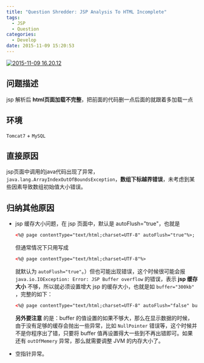 ```yaml
---
title: "Question Shredder: JSP Analysis To HTML Incomplete"
tags:
  - JSP
  - Question
categories:
  - Develop
date: 2015-11-09 15:20:53
---
```

<!-- more -->
[![2015-11-09 16.20.12](http://7xkj8o.com1.z0.glb.clouddn.com/wp-content/uploads/2015/11/屏幕快照-2015-11-09-16.20.12-1020x647.png)](http://7xkj8o.com1.z0.glb.clouddn.com/wp-content/uploads/2015/11/屏幕快照-2015-11-09-16.20.12.png)

## 问题描述
jsp 解析后 **html页面加载不完整**，把前面的代码删一点后面的就跟着多加载一点

## 环境
`Tomcat7` + `MySQL`

## 直接原因
jsp页面中调用的java代码出现了异常，`java.lang.ArrayIndexOutOfBoundsException`，**数组下标越界错误**，未考虑到某些因素导致数组初始值大小错误。

## 归纳其他原因

* jsp 缓存大小问题，在 jsp 页面中，默认是 autoFlush="true"，也就是
  ``` html
  <%@ page contentType="text/html;charset=UTF-8" autoFlush="true"%>;
  ```
  但通常情况下只用写成
  ``` html
  <%@ page contentType="text/html;charset=UTF-8"%>
  ```
  就默认为 `autoFlush="true"`。）但也可能出现错误，这个时候很可能会报 `java.io.IOException: Error: JSP Buffer overflow` 的错误，表示 **jsp 缓存大小** 不够，所以就必须设置增大 jsp 的缓存大小，也就是如 `buffer="300kb"` ，完整的如下：

  ``` html
  <%@ page contentType="text/html;charset=UTF-8" autoFlush="false" buffer="300kb"%>
  ```

  **另外要注意** 的是：buffer 的值设置的如果不够大，那么在显示数据的时候，由于没有足够的缓存会抛出一些异常，比如 `NullPointer` 错误等，这个时候并不是你程序出了错，只要将 buffer 值再设置得大一些到不再出错即可。如果还有 `outOfMemery` 异常，那么就需要调整 JVM 的内存大小了。

*   空指针异常。
